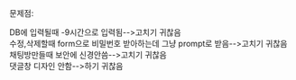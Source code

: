 문제점:

DB에 입력될때 -9시간으로 입력됨-->고치기 귀찮음<br>
수정,삭제할때 form으로 비밀번호 받아하는데 그냥 prompt로 받음-->고치기 귀찮음<br>
채팅방만들때 보안에 신경안씀-->고치기 귀찮음<br>
댓글창 디자인 안함-->하기 귀찮음<br>

